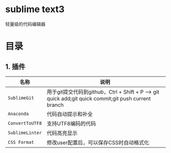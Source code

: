 # sublime text3
轻量级的代码编辑器

# 目录
## 1. 插件
名称 | 说明
------------- | -------------
`SublimeGit` |  用于git提交代码到github，Ctrl + Shift + P --> git quick add;git quick commit;git push current branch  
`Anaconda` | 代码自动提示和补全
`ConvertToUTF8` | 支持UTF8编码的代码
`SublimeLinter` | 代码高亮显示
`CSS Format` | 修改user配置后，可以保存CSS时自动格式化